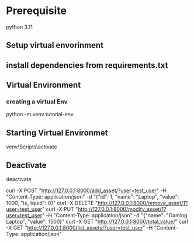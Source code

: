 # Prerequisite
python 3.11

## Setup virtual envorinment

## install dependencies from requirements.txt



## Virtual Environment 
### creating a virtual Env
python -m venv tutorial-env

## Starting Virtual Environmet
venv\Scripts\activate

## Deactivate
deactivate


curl -X POST "http://127.0.0.1:8000/add_asset/?user=test_user" -H "Content-Type: application/json" -d "{\"id\": 1, \"name\": \"Laptop\", \"value\": 1000, \"is_liquid\": 0}"
curl -X DELETE "http://127.0.0.1:8000/remove_asset/1?user=test_user"
curl -X PUT "http://127.0.0.1:8000/modify_asset/1?user=test_user" -H "Content-Type: application/json" -d "{\"name\": \"Gaming Laptop\", \"value\": 1500}"
curl -X GET "http://127.0.0.1:8000/total_value/"
curl -X GET "http://127.0.0.1:8000/list_assets/?user=test_user" -H "Content-Type: application/json"